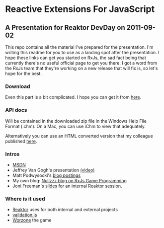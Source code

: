 Reactive Extensions For JavaScript
==================================

A Presentation for Reaktor DevDay on 2011-09-02
-----------------------------------------------

This repo contains all the material I've prepared for the presentation.
I'm writing this readme for you to use as a landing spot after the
presentation. I hope these links can get you started on RxJs, the sad
fact being that currently there's no useful official page to get you
there. I got a word from the RxJs team that they're working on a new
release that will fix is, so let's hope for the best.

### Download ###

Even this part is a bit complicated. I hope you can get it from [here](http://msdn.microsoft.com/en-us/devlabs/ff628422.aspx).

### API docs ###

Will be contained in the downloaded zip file in the Windows Help File
Format (.chm). On a Mac, you can use iChm to view that adequately.

Alternatively you can use an HTML converted version that my colleague
published [here](http://eea.kapsi.fi/RXJS/).

### Intros ###

- [MSDN](http://msdn.microsoft.com/en-us/library/hh242985%28v=VS.103%29.aspx)
- Jeffrey Van Gogh's presentation [(video)](http://msdn.microsoft.com/en-us/library/hh242985%28v=VS.103%29.aspx)
- Matt Podwysocki's [blog postings](http://codebetter.com/matthewpodwysocki/2010/08/25/introduction-to-the-reactive-extensions-for-javascript-buffering/)
- My own blog: [Nullzzz blog on RxJs Game Programming](http://nullzzz.blogspot.com/2011/02/game-programming-with-rx-js.html)
- Joni Freeman's [slides](https://github.com/jonifreeman/learn-rx) for an internal Reaktor session.

### Where is it used ###

- [Reaktor](http://www.reaktor.fi/en) uses for both internal and external projects
- [validation.js](http://github.com/reaktor/validation.js)
- [Worzone](http://juhajasatu.com/worzone) the game